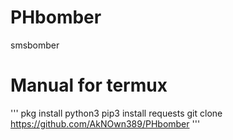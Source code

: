# PHbomber
 smsbomber
# Manual for termux
'''
pkg install python3
pip3 install requests
git clone https://github.com/AkNOwn389/PHbomber
'''
